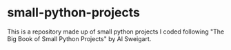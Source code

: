 # small-python-projects
This is a repository made up of small python projects I coded following "The Big Book of Small Python Projects" by Al Sweigart. 
